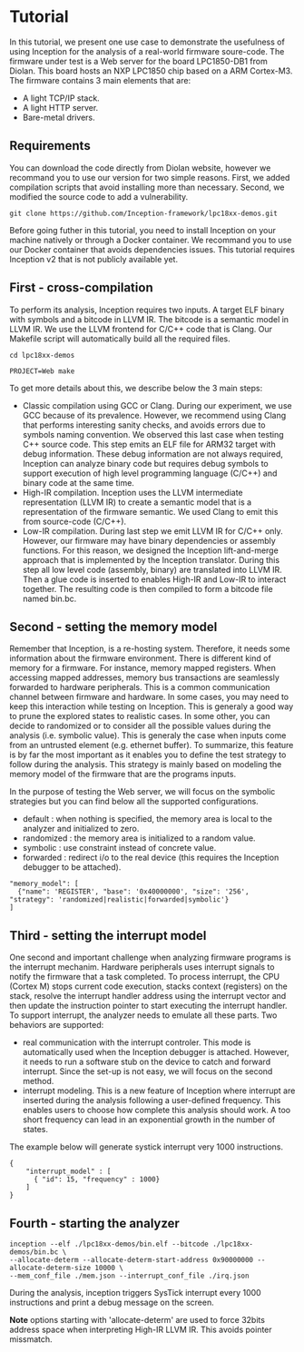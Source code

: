 # Tutorial

In this tutorial, we present one use case to demonstrate the usefulness of using Inception for the analysis of a real-world firmware soure-code.
The firmware under test is a Web server for the board LPC1850-DB1 from Diolan. This board hosts an NXP LPC1850 chip based on a ARM Cortex-M3.
The firmware contains 3 main elements that are:

* A light TCP/IP stack.
* A light HTTP server.
* Bare-metal drivers.

## Requirements 

You can download the code directly from Diolan website, however we recommand you to use our version for two simple reasons.
First, we added compilation scripts that avoid installing more than necessary. Second, we modified the source code to add a vulnerability.

```
git clone https://github.com/Inception-framework/lpc18xx-demos.git
```

Before going futher in this tutorial, you need to install Inception on your machine natively or through a Docker container.
We recommand you to use our Docker container that avoids dependencies issues. This tutorial requires Inception v2 that is not publicly available yet.

## First - cross-compilation

To perform its analysis, Inception requires two inputs. A target ELF binary with symbols and a bitcode in LLVM IR. 
The bitcode is a semantic model in LLVM IR.
We use the LLVM frontend for C/C++ code that is Clang. Our Makefile script will automatically build all the required files.

```
cd lpc18xx-demos

PROJECT=Web make
```

To get more details about this, we describe below the 3 main steps:

* Classic compilation using GCC or Clang. During our experiment, we use GCC because of its prevalence. However, we recommend using Clang that performs interesting sanity checks, and avoids errors due to symbols naming convention. We observed this last case when testing C++ source code. This step emits an ELF file for ARM32 target with debug information. These debug information are not always required, Inception can analyze binary code but requires debug symbols to support execution of high level programming language (C/C++) and binary code at the same time.
* High-IR compilation. Inception uses the LLVM intermediate representation (LLVM IR) to create a semantic model that is a representation of the firmware semantic. We used Clang to emit this from source-code (C/C++).
* Low-IR compilation. During last step we emit LLVM IR for C/C++ only. However, our firmware may have binary dependencies or assembly functions. For this reason, we designed the Inception lift-and-merge approach that is implemented by the Inception translator. During this step all low level code (assembly, binary) are translated into LLVM IR. Then a glue code is inserted to enables High-IR and Low-IR to interact together. The resulting code is then compiled to form a bitcode file named bin.bc.

## Second - setting the memory model

Remember that Inception, is a re-hosting system. Therefore, it needs some information about the firmware environment.
There is different kind of memory for a firmware. For instance, memory mapped registers. When accessing mapped addresses, 
memory bus transactions are seamlessly forwarded to hardware peripherals. 
This is a common communication channel between firmware and hardware.
In some cases, you may need to keep this interaction while testing on Inception. 
This is generaly a good way to prune the explored states to realistic cases. 
In some other, you can decide to randomized or to consider all the possible values during the analysis (i.e. symbolic value).
This is generaly the case when inputs come from an untrusted element (e.g. ethernet buffer).
To summarize, this feature is by far the most important as it enables you to define the test strategy to follow during the analysis.
This strategy is mainly based on modeling the memory model of the firmware that are the programs inputs.

In the purpose of testing the Web server, we will focus on the symbolic strategies but you can find below all the supported configurations.

* default    : when nothing is specified, the memory area is local to the analyzer and initialized to zero.
* randomized : the memory area is initialized to a random value.
* symbolic   : use constraint instead of concrete value.
* forwarded  : redirect i/o to the real device (this requires the Inception debugger to be attached).

```
"memory_model": [
  {"name": 'REGISTER', "base": '0x40000000', "size": '256', "strategy": 'randomized|realistic|forwarded|symbolic'}
]
```

## Third - setting the interrupt model

One second and important challenge when analyzing firmware programs is the interrupt mechanim.
Hardware peripherals uses interrupt signals to notify the firmware that a task completed.
To process interrupt, the CPU (Cortex M) stops current code execution, stacks context (registers) on the stack, resolve the interrupt handler address using the interrupt vector and then update the instruction pointer to start executing the interrupt handler. To support interrupt, the analyzer needs to emulate all these parts. Two behaviors are supported:

* real communication with the interrupt controler. This mode is automatically used when the Inception debugger is attached.
However, it needs to run a software stub on the device to catch and forward interrupt. Since the set-up is not easy, we will focus on the second method.
* interrupt modeling. This is a new feature of Inception where interrupt are inserted during the analysis following a user-defined frequency. This enables users to choose how complete this analysis should work. A too short frequency can lead in an exponential 
growth in the number of states.

The example below will generate systick interrupt very 1000 instructions.
```
{
    "interrupt_model" : [
      { "id": 15, "frequency" : 1000}
    ]
}
```

## Fourth - starting the analyzer

```
inception --elf ./lpc18xx-demos/bin.elf --bitcode ./lpc18xx-demos/bin.bc \
--allocate-determ --allocate-determ-start-address 0x90000000 --allocate-determ-size 10000 \
--mem_conf_file ./mem.json --interrupt_conf_file ./irq.json
```

During the analysis, inception triggers SysTick interrupt every 1000 instructions and print a debug message on the screen.

**Note** options starting with 'allocate-determ' are used to force 32bits address space when interpreting High-IR LLVM IR.
This avoids pointer missmatch.





